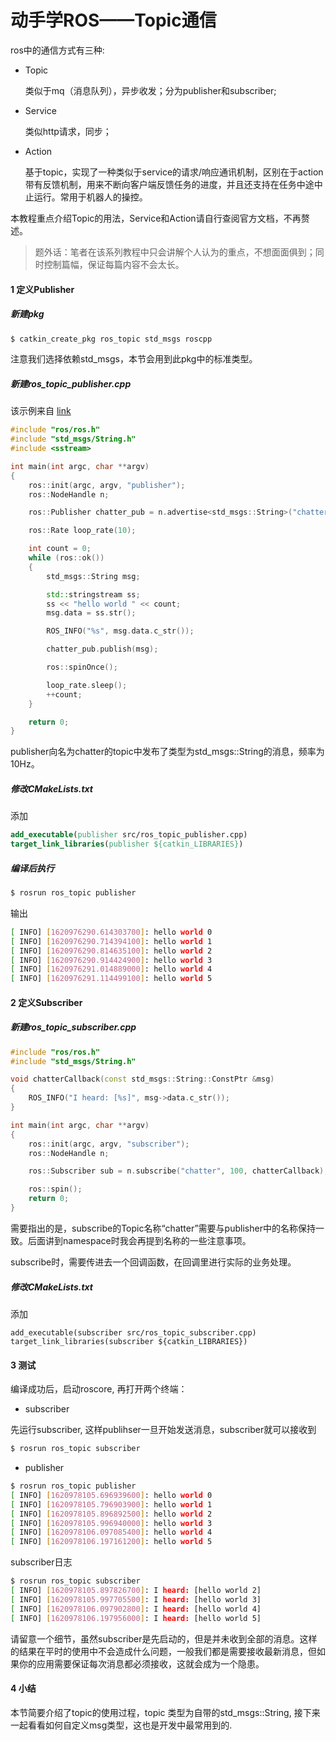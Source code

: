 # 动手学ROS——Topic通信

ros中的通信方式有三种:

- Topic

  类似于mq（消息队列），异步收发；分为publisher和subscriber;

- Service

  类似http请求，同步；

- Action

  基于topic，实现了一种类似于service的请求/响应通讯机制，区别在于action带有反馈机制，用来不断向客户端反馈任务的进度，并且还支持在任务中途中止运行。常用于机器人的操控。

本教程重点介绍Topic的用法，Service和Action请自行查阅官方文档，不再赘述。

> 题外话：笔者在该系列教程中只会讲解个人认为的重点，不想面面俱到；同时控制篇幅，保证每篇内容不会太长。

#### 1 定义Publisher

##### 新建pkg

```bash
$ catkin_create_pkg ros_topic std_msgs roscpp
```

注意我们选择依赖std_msgs，本节会用到此pkg中的标准类型。

##### 新建ros_topic_publisher.cpp

该示例来自 [link](http://wiki.ros.org/ROS/Tutorials/WritingPublisherSubscriber%28c%2B%2B%29)

```c++
#include "ros/ros.h"
#include "std_msgs/String.h"
#include <sstream>

int main(int argc, char **argv)
{
    ros::init(argc, argv, "publisher");
    ros::NodeHandle n;

    ros::Publisher chatter_pub = n.advertise<std_msgs::String>("chatter", 100);

    ros::Rate loop_rate(10);

    int count = 0;
    while (ros::ok())
    {
        std_msgs::String msg;

        std::stringstream ss;
        ss << "hello world " << count;
        msg.data = ss.str();

        ROS_INFO("%s", msg.data.c_str());

        chatter_pub.publish(msg);

        ros::spinOnce();

        loop_rate.sleep();
        ++count;
    }

    return 0;
}
```

publisher向名为chatter的topic中发布了类型为std_msgs::String的消息，频率为10Hz。 

##### 修改CMakeLists.txt

添加

```cmake
add_executable(publisher src/ros_topic_publisher.cpp)
target_link_libraries(publisher ${catkin_LIBRARIES})
```

##### 编译后执行

```bash
$ rosrun ros_topic publisher
```

输出

```bash
[ INFO] [1620976290.614303700]: hello world 0
[ INFO] [1620976290.714394100]: hello world 1
[ INFO] [1620976290.814635100]: hello world 2
[ INFO] [1620976290.914424900]: hello world 3
[ INFO] [1620976291.014889000]: hello world 4
[ INFO] [1620976291.114499100]: hello world 5
```

#### 2 定义Subscriber

##### 新建ros_topic_subscriber.cpp

```c++
#include "ros/ros.h"
#include "std_msgs/String.h"

void chatterCallback(const std_msgs::String::ConstPtr &msg)
{
    ROS_INFO("I heard: [%s]", msg->data.c_str());
}

int main(int argc, char **argv)
{
    ros::init(argc, argv, "subscriber");
    ros::NodeHandle n;

    ros::Subscriber sub = n.subscribe("chatter", 100, chatterCallback);

    ros::spin();
    return 0;
}
```

需要指出的是，subscribe的Topic名称“chatter”需要与publisher中的名称保持一致。后面讲到namespace时我会再提到名称的一些注意事项。

subscribe时，需要传进去一个回调函数，在回调里进行实际的业务处理。

##### 修改CMakeLists.txt

添加

```
add_executable(subscriber src/ros_topic_subscriber.cpp)
target_link_libraries(subscriber ${catkin_LIBRARIES})
```

#### 3 测试

编译成功后，启动roscore, 再打开两个终端：

- subscriber

先运行subscriber, 这样publihser一旦开始发送消息，subscriber就可以接收到

```bash
$ rosrun ros_topic subscriber
```

- publisher

```bash
$ rosrun ros_topic publisher
[ INFO] [1620978105.696939600]: hello world 0
[ INFO] [1620978105.796903900]: hello world 1
[ INFO] [1620978105.896892500]: hello world 2
[ INFO] [1620978105.996940000]: hello world 3
[ INFO] [1620978106.097085400]: hello world 4
[ INFO] [1620978106.197161200]: hello world 5
```

subscriber日志

```bash
$ rosrun ros_topic subscriber 
[ INFO] [1620978105.897826700]: I heard: [hello world 2]
[ INFO] [1620978105.997705500]: I heard: [hello world 3]
[ INFO] [1620978106.097902800]: I heard: [hello world 4]
[ INFO] [1620978106.197956000]: I heard: [hello world 5]
```

请留意一个细节，虽然subscriber是先启动的，但是并未收到全部的消息。这样的结果在平时的使用中不会造成什么问题，一般我们都是需要接收最新消息，但如果你的应用需要保证每次消息都必须接收，这就会成为一个隐患。



#### 4 小结

本节简要介绍了topic的使用过程，topic 类型为自带的std_msgs::String,  接下来一起看看如何自定义msg类型，这也是开发中最常用到的.

